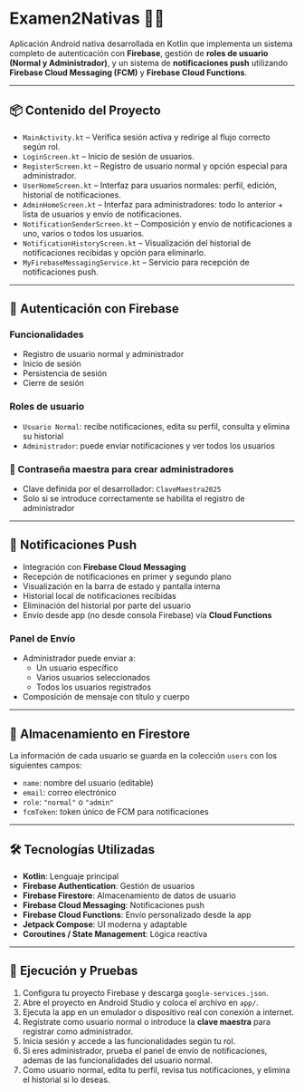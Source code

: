 # Examen2Nativas 🔐📲

Aplicación Android nativa desarrollada en Kotlin que implementa un sistema completo de autenticación con **Firebase**, gestión de **roles de usuario (Normal y Administrador)**, y un sistema de **notificaciones push** utilizando **Firebase Cloud Messaging (FCM)** y **Firebase Cloud Functions**.

---

## 📦 Contenido del Proyecto

- `MainActivity.kt` – Verifica sesión activa y redirige al flujo correcto según rol.
- `LoginScreen.kt` – Inicio de sesión de usuarios.
- `RegisterScreen.kt` – Registro de usuario normal y opción especial para administrador.
- `UserHomeScreen.kt` – Interfaz para usuarios normales: perfil, edición, historial de notificaciones.
- `AdminHomeScreen.kt` – Interfaz para administradores: todo lo anterior + lista de usuarios y envío de notificaciones.
- `NotificationSenderScreen.kt` – Composición y envío de notificaciones a uno, varios o todos los usuarios.
- `NotificationHistoryScreen.kt` – Visualización del historial de notificaciones recibidas y opción para eliminarlo.
- `MyFirebaseMessagingService.kt` – Servicio para recepción de notificaciones push.

---

## 🔑 Autenticación con Firebase

### Funcionalidades

- Registro de usuario normal y administrador
- Inicio de sesión
- Persistencia de sesión
- Cierre de sesión

### Roles de usuario

- `Usuario Normal`: recibe notificaciones, edita su perfil, consulta y elimina su historial
- `Administrador`: puede enviar notificaciones y ver todos los usuarios

### 🔐 Contraseña maestra para crear administradores

- Clave definida por el desarrollador: `ClaveMaestra2025`
- Solo si se introduce correctamente se habilita el registro de administrador

---

## 🔔 Notificaciones Push

- Integración con **Firebase Cloud Messaging**
- Recepción de notificaciones en primer y segundo plano
- Visualización en la barra de estado y pantalla interna
- Historial local de notificaciones recibidas
- Eliminación del historial por parte del usuario
- Envío desde app (no desde consola Firebase) vía **Cloud Functions**

### Panel de Envío

- Administrador puede enviar a:
  - Un usuario específico
  - Varios usuarios seleccionados
  - Todos los usuarios registrados
- Composición de mensaje con título y cuerpo

---

## 💾 Almacenamiento en Firestore

La información de cada usuario se guarda en la colección `users` con los siguientes campos:

- `name`: nombre del usuario (editable)
- `email`: correo electrónico
- `role`: `"normal"` o `"admin"`
- `fcmToken`: token único de FCM para notificaciones

---

## 🛠 Tecnologías Utilizadas

- **Kotlin**: Lenguaje principal
- **Firebase Authentication**: Gestión de usuarios
- **Firebase Firestore**: Almacenamiento de datos de usuario
- **Firebase Cloud Messaging**: Notificaciones push
- **Firebase Cloud Functions**: Envío personalizado desde la app
- **Jetpack Compose**: UI moderna y adaptable
- **Coroutines / State Management**: Lógica reactiva

---

## 🚀 Ejecución y Pruebas

1. Configura tu proyecto Firebase y descarga `google-services.json`.
2. Abre el proyecto en Android Studio y coloca el archivo en `app/`.
3. Ejecuta la app en un emulador o dispositivo real con conexión a internet.
4. Regístrate como usuario normal o introduce la **clave maestra** para registrar como administrador.
5. Inicia sesión y accede a las funcionalidades según tu rol.
6. Si eres administrador, prueba el panel de envío de notificaciones, ademas de las funcionalidades del usuario normal.
7. Como usuario normal, edita tu perfil, revisa tus notificaciones, y elimina el historial si lo deseas.
